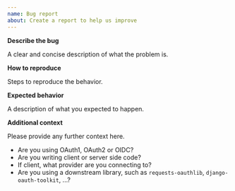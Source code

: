 ```yaml
---
name: Bug report
about: Create a report to help us improve
---
```

**Describe the bug**

A clear and concise description of what the problem is.

**How to reproduce**

Steps to reproduce the behavior.

**Expected behavior**

A description of what you expected to happen.

**Additional context**

Please provide any further context here.

- Are you using OAuth1, OAuth2 or OIDC?
- Are you writing client or server side code?
- If client, what provider are you connecting to?
- Are you using a downstream library, such as `requests-oauthlib`, `django-oauth-toolkit`, ...?
